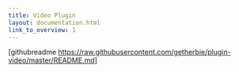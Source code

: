 ```yaml
---
title: Video Plugin
layout: documentation.html
link_to_overview: 1
---
```


[githubreadme https://raw.githubusercontent.com/getherbie/plugin-video/master/README.md]
